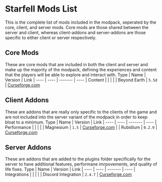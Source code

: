 # Starfell Mods List
This is the complete list of mods included in the modpack, seperated by the core, client, and server mods. Core mods are those shared between the server and client, whereas client-addons and server-addons are those specific to either client or server respectively.

## Core Mods
These are core mods that are included in both the client and server and make up the majority of the modpack, defining the experiences and content that the players will be able to explore and interact with.
Type | Name | Version | Link |
---- | ---- | ------- | ---- |
Content | | |
| | Beyond Earth | `5.5d` | [Curseforge.com](https://www.curseforge.com/minecraft/mc-mods/beyond-earth)


## Client Addons
These are addons that are really only specific to the clients of the game and are not included into the server variant of the modpack in order to keep bloat to a minimum.
Type | Name | Version | Link |
---- | ---- | ------- | ---- |
Performance | | |
| | Magnesium | `1.5` | [Curseforge.com](https://www.curseforge.com/minecraft/mc-mods/sodium-reforged) 
| | Rubidium | `0.2.9` | [Curseforge.com](https://www.curseforge.com/minecraft/mc-mods/rubidium)


## Server Addons
These are addons that are added to the plugins folder specifically for the server to have additional features, performane imrpovements, and quality of life fixes.
Type | Name | Version | Link |
---- | ---- | ------- | ---- |
Integrations | | |
| | Discord Integration | `2.4.7` | [Curseforge.com](https://www.curseforge.com/minecraft/mc-mods/dcintegration)